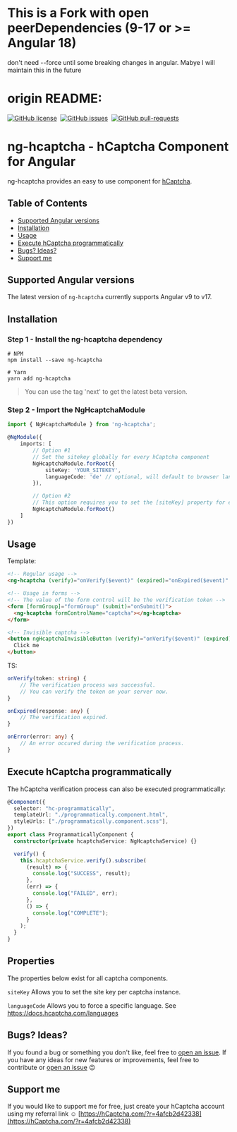 # This is a Fork with open peerDependencies (9-17 or >= Angular 18)

don't need --force until some breaking changes in angular. Mabye I will maintain this in the future

# origin README:

[![GitHub license](https://img.shields.io/github/license/leNicDev/ng-hcaptcha.svg)](https://github.com/leNicDev/ng-hcaptcha/blob/master/LICENSE)&nbsp;
[![GitHub issues](https://img.shields.io/github/issues/leNicDev/ng-hcaptcha.svg)](https://GitHub.com/leNicDev/ng-hcaptcha/issues/)&nbsp;
[![GitHub pull-requests](https://img.shields.io/github/issues-pr/leNicDev/ng-hcaptcha.svg)](https://GitHub.com/leNicDev/ng-hcaptcha/pull/)

# ng-hcaptcha - hCaptcha Component for Angular

ng-hcaptcha provides an easy to use component for [hCaptcha](https://hcaptcha.com).

## Table of Contents

- [Supported Angular versions](#supported-angular-versions)
- [Installation](#installation)
- [Usage](#usage)
- [Execute hCaptcha programmatically](#execute-hcaptcha-programmatically)
- [Bugs? Ideas?](#bugs-ideas)
- [Support me](#support-me)

## Supported Angular versions

The latest version of `ng-hcaptcha` currently supports Angular v9 to v17.

## Installation

### Step 1 - Install the ng-hcaptcha dependency

```shell
# NPM
npm install --save ng-hcaptcha

# Yarn
yarn add ng-hcaptcha
```

> You can use the tag 'next' to get the latest beta version.

### Step 2 - Import the NgHcaptchaModule

```ts
import { NgHcaptchaModule } from 'ng-hcaptcha';

@NgModule({
    imports: [
        // Option #1
        // Set the sitekey globally for every hCaptcha component
        NgHcaptchaModule.forRoot({
            siteKey: 'YOUR_SITEKEY',
            languageCode: 'de' // optional, will default to browser language
        }),

        // Option #2
        // This option requires you to set the [siteKey] property for every hCaptcha component
        NgHcaptchaModule.forRoot()
    ]
})
```

## Usage

Template:

```html
<!-- Regular usage -->
<ng-hcaptcha (verify)="onVerify($event)" (expired)="onExpired($event)" (error)="onError($event)"> </ng-hcaptcha>

<!-- Usage in forms -->
<!-- The value of the form control will be the verification token -->
<form [formGroup]="formGroup" (submit)="onSubmit()">
  <ng-hcaptcha formControlName="captcha"></ng-hcaptcha>
</form>

<!-- Invisible captcha -->
<button ngHcaptchaInvisibleButton (verify)="onVerify($event)" (expired)="onExpired($event)" (error)="onError($event)">
  Click me
</button>
```

TS:

```ts
onVerify(token: string) {
    // The verification process was successful.
    // You can verify the token on your server now.
}

onExpired(response: any) {
    // The verification expired.
}

onError(error: any) {
    // An error occured during the verification process.
}
```

## Execute hCaptcha programmatically

The hCaptcha verification process can also be executed programmatically:

```ts
@Component({
  selector: "hc-programmatically",
  templateUrl: "./programmatically.component.html",
  styleUrls: ["./programmatically.component.scss"],
})
export class ProgrammaticallyComponent {
  constructor(private hcaptchaService: NgHcaptchaService) {}

  verify() {
    this.hcaptchaService.verify().subscribe(
      (result) => {
        console.log("SUCCESS", result);
      },
      (err) => {
        console.log("FAILED", err);
      },
      () => {
        console.log("COMPLETE");
      }
    );
  }
}
```

## Properties

The properties below exist for all captcha components.

`siteKey` Allows you to set the site key per captcha instance.

`languageCode` Allows you to force a specific language. See https://docs.hcaptcha.com/languages

## Bugs? Ideas?

If you found a bug or something you don't like, feel free to [open an issue](https://github.com/leNicDev/ng-hcaptcha/issues/new). If you have any ideas for new features or improvements, feel free to contribute or [open an issue](https://github.com/leNicDev/ng-hcaptcha/issues/new) :wink:

## Support me

If you would like to support me for free, just create your hCaptcha account using my referral link :relaxed:
[https://hCaptcha.com/?r=4afcb2d42338](https://hCaptcha.com/?r=4afcb2d42338)
